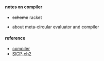 

#### notes on compiler  
* ~~scheme~~ racket  
  
* about meta-circular evaluator and compiler

#### reference
* [compiler](http://composingprograms.com/pages/31-introduction.html#programming-languages) 
* [SICP-ch2](http://sarabander.github.io/sicp/html/Chapter-2.xhtml#Chapter-2)
